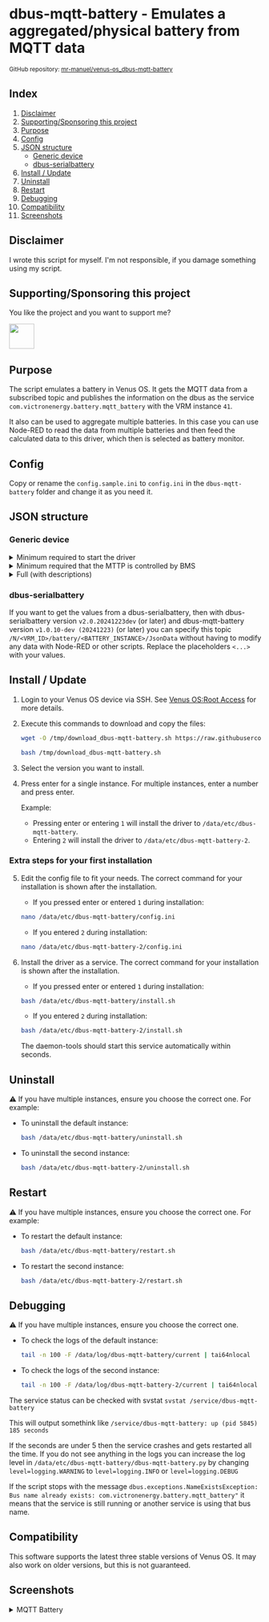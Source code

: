 # dbus-mqtt-battery - Emulates a aggregated/physical battery from MQTT data

<small>GitHub repository: [mr-manuel/venus-os_dbus-mqtt-battery](https://github.com/mr-manuel/venus-os_dbus-mqtt-battery)</small>

## Index

1. [Disclaimer](#disclaimer)
1. [Supporting/Sponsoring this project](#supportingsponsoring-this-project)
1. [Purpose](#purpose)
1. [Config](#config)
1. [JSON structure](#json-structure)
    - [Generic device](#generic-device)
    - [dbus-serialbattery](#dbus-serialbattery)
1. [Install / Update](#install--update)
1. [Uninstall](#uninstall)
1. [Restart](#restart)
1. [Debugging](#debugging)
1. [Compatibility](#compatibility)
1. [Screenshots](#screenshots)


## Disclaimer

I wrote this script for myself. I'm not responsible, if you damage something using my script.


## Supporting/Sponsoring this project

You like the project and you want to support me?

[<img src="https://github.md0.eu/uploads/donate-button.svg" height="50">](https://www.paypal.com/donate/?hosted_button_id=3NEVZBDM5KABW)


## Purpose

The script emulates a battery in Venus OS. It gets the MQTT data from a subscribed topic and publishes the information on the dbus as the service `com.victronenergy.battery.mqtt_battery` with the VRM instance `41`.

It also can be used to aggregate multiple batteries. In this case you can use Node-RED to read the data from multiple batteries and then feed the calculated data to this driver, which then is selected as battery monitor.


## Config

Copy or rename the `config.sample.ini` to `config.ini` in the `dbus-mqtt-battery` folder and change it as you need it.


## JSON structure

### Generic device

<details><summary>Minimum required to start the driver</summary>

```json
{
    "Dc": {
        "Power": 321.6,
        "Voltage": 52.7
    },
    "Soc": 63
}
```
</details>

<details><summary>Minimum required that the MTTP is controlled by BMS</summary>

```json
{
    "Dc": {
        "Power": 321.6,
        "Voltage": 52.7
    },
    "Soc": 63,
    "Info": {
        "MaxChargeVoltage": 55.2,
        "MaxChargeCurrent": 80,
        "MaxDischargeCurrent": 120
    }
}
```
</details>

<details><summary>Full (with descriptions)</summary>

Please remove the `--> *` comments to get a valid `JSON`. Comments are not allowed in `JSON` structure, but for simplicity I added them.

```json
{
    "Dc": {
        "Power": 321.6,                       --> Watt
        "Voltage": 52.7,                      --> Volt
        "Current": 6.10,                      --> Ampere - if missing in the JSON, than gets calculated from "power" and "voltage"
        "Temperature": 23                     --> Celsius
    },
    "InstalledCapacity": 200.0,               --> Ampere hours - total battery capacity
    "ConsumedAmphours": 74.5,                 --> Ampere hours - consumed (only positive values) - if missing in the JSON, than gets calculated when "InstalledCapacity" and "Capacity" are set OR only "InstalledCapacity" is set
    "Capacity": 125.5,                        --> Ampere hours - remaining (only positive values) - if missing in the JSON, than gets calculated when "InstalledCapacity" and "ConsumedAmphours" are set OR only "InstalledCapacity" is set
    "Soc": 63,                                --> Percent (0-100) - state of charge
    "TimeToGo": 43967,                        --> Seconds - time until the battery is empty - if missing in the JSON, than gets calculated when "Capacity" is set or calculated
    "Balancing": 0,                           --> Int - 0 = inactive; 1 = active
    "SystemSwitch": 0,                        --> Int - 0 = disabled; 1 = enabled
    "Alarms": {
        "LowVoltage": 0,                      --> Int - 0 = ok; 1 = warning; 2 = alarm
        "HighVoltage": 0,                     --> Int - 0 = ok; 1 = warning; 2 = alarm
        "LowSoc": 0,                          --> Int - 0 = ok; 1 = warning; 2 = alarm
        "HighChargeCurrent": 0,               --> Int - 0 = ok; 1 = warning; 2 = alarm
        "HighDischargeCurrent": 0,            --> Int - 0 = ok; 1 = warning; 2 = alarm
        "HighCurrent": 0,                     --> Int - 0 = ok; 1 = warning; 2 = alarm
        "CellImbalance": 0,                   --> Int - 0 = ok; 1 = warning; 2 = alarm
        "HighChargeTemperature": 0,           --> Int - 0 = ok; 1 = warning; 2 = alarm
        "LowChargeTemperature": 0,            --> Int - 0 = ok; 1 = warning; 2 = alarm
        "LowCellVoltage": 0,                  --> Int - 0 = ok; 1 = warning; 2 = alarm
        "LowTemperature": 0,                  --> Int - 0 = ok; 1 = warning; 2 = alarm
        "HighTemperature": 0,                 --> Int - 0 = ok; 1 = warning; 2 = alarm
        "FuseBlown": 0                        --> Int - 0 = ok; 1 = warning; 2 = alarm
    },
    "Info": {
        "ChargeRequest": 0,                   --> Int - 0 = inactive; 1 = active
        "MaxChargeVoltage": 55.2,             --> Volt - Maximum loading voltage that the MultiPlus/Quattro should use
        "MaxChargeCurrent": 80.0,             --> Ampere - Maximum charge current that the MultiPlus/Quattro should use
        "MaxDischargeCurrent": 120.0          --> Ampere - Maximum discharge current that the MultiPlus/Quattro should use
    },
    "History": {
        "ChargeCycles": 5,                    --> Number - cycles for complete battery lifetime
        "MinimumVoltage": 40.8,               --> Battery voltage minimum over time
        "MaximumVoltage": 58.4,               --> Battery voltage maximum over time
        "TotalAhDrawn": 1057.3                --> Ampere hours - drawn ampere hours for complete battery lifetime
    },
    "System": {
        "MinVoltageCellId": "C3",             --> String - ID of the cell with the lowest voltage - if missing in the JSON, than gets calculated when elements in "Voltages" are present
        "MinCellVoltage": 3.392,              --> Volt - Of the cell with the lowest voltage - if missing in the JSON, than gets calculated when elements in "Voltages" are present
        "MaxVoltageCellId": "C15",            --> String - ID of the cell with the highest voltage - if missing in the JSON, than gets calculated when elements in "Voltages" are present
        "MaxCellVoltage": 3.417,              --> Volt - Of the cell with the highest voltage - if missing in the JSON, than gets calculated when elements in "Voltages" are present

        "MinTemperatureCellId": "C2",         --> String - ID of the cell with the lowest temperature
        "MinCellTemperature": 22.5,           --> Celsius - Of the cell with the lowest temperature
        "MaxTemperatureCellId": "C9",         --> String - ID of the cell with the highest temperature
        "MaxCellTemperature": 23.5,           --> Celsius - Of the cell with the highest temperature
        "MOSTemperature": 23.5,               --> Celsius - Temperature of the Mosfets

        "NrOfModulesOnline": 0,               --> Number - How many modules are online
        "NrOfModulesOffline": 0,              --> Number - How many modules are offline
        "NrOfCellsPerBattery: 0,              --> Number - How many celle are in the battery

        "NrOfModulesBlockingCharge": 0,       --> Number - How many modules are blocking charge
        "NrOfModulesBlockingDischarge": 0     --> Number - How many modules are blocking discharge
    },
    "Voltages": {
        "Cell1":  3.201,                      --> Volt - voltage of this cell
        "Cell2":  3.202,                      --> Volt - voltage of this cell
        "Cell3":  3.203,                      --> Volt - voltage of this cell
        "Cell4":  3.204,                      --> Volt - voltage of this cell
        "Cell5":  3.205,                      --> Volt - voltage of this cell
        "Cell6":  3.206,                      --> Volt - voltage of this cell
        "Cell7":  3.207,                      --> Volt - voltage of this cell
        "Cell8":  3.208,                      --> Volt - voltage of this cell
        "Cell9":  3.209,                      --> Volt - voltage of this cell
        "Cell10": 3.210,                      --> Volt - voltage of this cell
        "Cell11": 3.211,                      --> Volt - voltage of this cell
        "Cell12": 3.212,                      --> Volt - voltage of this cell
        "Cell13": 3.213,                      --> Volt - voltage of this cell
        "Cell14": 3.214,                      --> Volt - voltage of this cell
        "Cell15": 3.215,                      --> Volt - voltage of this cell
        "Cell16": 3.216,                      --> Volt - voltage of this cell
        "Cell17": 3.217,                      --> Volt - voltage of this cell
        "Cell18": 3.218,                      --> Volt - voltage of this cell
        "Cell19": 3.219,                      --> Volt - voltage of this cell
        "Cell20": 3.220,                      --> Volt - voltage of this cell
        "Cell21": 3.221,                      --> Volt - voltage of this cell
        "Cell22": 3.222,                      --> Volt - voltage of this cell
        "Cell23": 3.223,                      --> Volt - voltage of this cell
        "Cell24": 3.224                       --> Volt - voltage of this cell
    },
    "Balances": {
        "Cell1":  0,                          --> Int - 0 = inactive; 1 = cell is beeing balanced
        "Cell2":  0,                          --> Int - 0 = inactive; 1 = cell is beeing balanced
        "Cell3":  0,                          --> Int - 0 = inactive; 1 = cell is beeing balanced
        "Cell4":  0,                          --> Int - 0 = inactive; 1 = cell is beeing balanced
        "Cell5":  0,                          --> Int - 0 = inactive; 1 = cell is beeing balanced
        "Cell6":  0,                          --> Int - 0 = inactive; 1 = cell is beeing balanced
        "Cell7":  0,                          --> Int - 0 = inactive; 1 = cell is beeing balanced
        "Cell8":  0,                          --> Int - 0 = inactive; 1 = cell is beeing balanced
        "Cell9":  0,                          --> Int - 0 = inactive; 1 = cell is beeing balanced
        "Cell10": 0,                          --> Int - 0 = inactive; 1 = cell is beeing balanced
        "Cell11": 0,                          --> Int - 0 = inactive; 1 = cell is beeing balanced
        "Cell12": 0,                          --> Int - 0 = inactive; 1 = cell is beeing balanced
        "Cell13": 0,                          --> Int - 0 = inactive; 1 = cell is beeing balanced
        "Cell14": 0,                          --> Int - 0 = inactive; 1 = cell is beeing balanced
        "Cell15": 0,                          --> Int - 0 = inactive; 1 = cell is beeing balanced
        "Cell16": 0,                          --> Int - 0 = inactive; 1 = cell is beeing balanced
        "Cell17": 0,                          --> Int - 0 = inactive; 1 = cell is beeing balanced
        "Cell18": 0,                          --> Int - 0 = inactive; 1 = cell is beeing balanced
        "Cell19": 0,                          --> Int - 0 = inactive; 1 = cell is beeing balanced
        "Cell20": 0,                          --> Int - 0 = inactive; 1 = cell is beeing balanced
        "Cell21": 0,                          --> Int - 0 = inactive; 1 = cell is beeing balanced
        "Cell22": 0,                          --> Int - 0 = inactive; 1 = cell is beeing balanced
        "Cell23": 0,                          --> Int - 0 = inactive; 1 = cell is beeing balanced
        "Cell24": 0                           --> Int - 0 = inactive; 1 = cell is beeing balanced
    },
    "Io": {
        "AllowToCharge": 0,                   --> Int - 0 = disabled; 1 = enabled
        "AllowToDischarge": 0,                --> Int - 0 = disabled; 1 = enabled
        "AllowToBalance": 0,                  --> Int - 0 = disabled; 1 = enabled
        "ExternalRelay": 0                    --> Int - 0 = disabled; 1 = enabled
    }
}
```
</details>

### dbus-serialbattery

If you want to get the values from a dbus-serialbattery, then with dbus-serialbattery version `v2.0.20241223dev` (or later) and dbus-mqtt-battery version `v1.0.10-dev (20241223)` (or later) you can specify this topic `/N/<VRM_ID>/battery/<BATTERY_INSTANCE>/JsonData` without having to modify any data with Node-RED or other scripts. Replace the placeholders `<...>` with your values.

## Install / Update

1. Login to your Venus OS device via SSH. See [Venus OS:Root Access](https://www.victronenergy.com/live/ccgx:root_access#root_access) for more details.

2. Execute this commands to download and copy the files:

    ```bash
    wget -O /tmp/download_dbus-mqtt-battery.sh https://raw.githubusercontent.com/mr-manuel/venus-os_dbus-mqtt-battery/master/download.sh

    bash /tmp/download_dbus-mqtt-battery.sh
    ```

3. Select the version you want to install.

4. Press enter for a single instance. For multiple instances, enter a number and press enter.

    Example:

    - Pressing enter or entering `1` will install the driver to `/data/etc/dbus-mqtt-battery`.
    - Entering `2` will install the driver to `/data/etc/dbus-mqtt-battery-2`.

### Extra steps for your first installation

5. Edit the config file to fit your needs. The correct command for your installation is shown after the installation.

    - If you pressed enter or entered `1` during installation:
    ```bash
    nano /data/etc/dbus-mqtt-battery/config.ini
    ```

    - If you entered `2` during installation:
    ```bash
    nano /data/etc/dbus-mqtt-battery-2/config.ini
    ```

6. Install the driver as a service. The correct command for your installation is shown after the installation.

    - If you pressed enter or entered `1` during installation:
    ```bash
    bash /data/etc/dbus-mqtt-battery/install.sh
    ```

    - If you entered `2` during installation:
    ```bash
    bash /data/etc/dbus-mqtt-battery-2/install.sh
    ```

    The daemon-tools should start this service automatically within seconds.

## Uninstall

⚠️ If you have multiple instances, ensure you choose the correct one. For example:

- To uninstall the default instance:
    ```bash
    bash /data/etc/dbus-mqtt-battery/uninstall.sh
    ```

- To uninstall the second instance:
    ```bash
    bash /data/etc/dbus-mqtt-battery-2/uninstall.sh
    ```

## Restart

⚠️ If you have multiple instances, ensure you choose the correct one. For example:

- To restart the default instance:
    ```bash
    bash /data/etc/dbus-mqtt-battery/restart.sh
    ```

- To restart the second instance:
    ```bash
    bash /data/etc/dbus-mqtt-battery-2/restart.sh
    ```

## Debugging

⚠️ If you have multiple instances, ensure you choose the correct one.

- To check the logs of the default instance:
    ```bash
    tail -n 100 -F /data/log/dbus-mqtt-battery/current | tai64nlocal
    ```

- To check the logs of the second instance:
    ```bash
    tail -n 100 -F /data/log/dbus-mqtt-battery-2/current | tai64nlocal
    ```

The service status can be checked with svstat `svstat /service/dbus-mqtt-battery`

This will output somethink like `/service/dbus-mqtt-battery: up (pid 5845) 185 seconds`

If the seconds are under 5 then the service crashes and gets restarted all the time. If you do not see anything in the logs you can increase the log level in `/data/etc/dbus-mqtt-battery/dbus-mqtt-battery.py` by changing `level=logging.WARNING` to `level=logging.INFO` or `level=logging.DEBUG`

If the script stops with the message `dbus.exceptions.NameExistsException: Bus name already exists: com.victronenergy.battery.mqtt_battery"` it means that the service is still running or another service is using that bus name.


## Compatibility

This software supports the latest three stable versions of Venus OS. It may also work on older versions, but this is not guaranteed.

## Screenshots

<details><summary>MQTT Battery</summary>

![MQTT Battery - pages](/screenshots/battery_pages.png)
![MQTT Battery - device list](/screenshots/battery_device_list.png)
![MQTT Battery - device list - mqtt battery](/screenshots/battery_device_list_mqtt-battery_1.png)
![MQTT Battery - device list - mqtt battery](/screenshots/battery_device_list_mqtt-battery_2.png)
![MQTT Battery - device list - mqtt battery](/screenshots/battery_device_list_mqtt-battery_3.png)
![MQTT Battery - device list - mqtt battery](/screenshots/battery_device_list_mqtt-battery_4.png)
![MQTT Battery - device list - mqtt battery](/screenshots/battery_device_list_mqtt-battery_5.png)
![MQTT Battery - device list - mqtt battery](/screenshots/battery_device_list_mqtt-battery_6.png)
![MQTT Battery - device list - mqtt battery](/screenshots/battery_device_list_mqtt-battery_7.png)
![MQTT Battery - device list - mqtt battery](/screenshots/battery_device_list_mqtt-battery_8.png)
![MQTT Battery - device list - mqtt battery](/screenshots/battery_device_list_mqtt-battery_9.png)
![MQTT Battery - device list - mqtt battery](/screenshots/battery_device_list_mqtt-battery_10.png)
![MQTT Battery - device list - mqtt battery](/screenshots/battery_device_list_mqtt-battery_11.png)
![MQTT Battery - device list - mqtt battery](/screenshots/battery_device_list_mqtt-battery_12.png)

</details>

